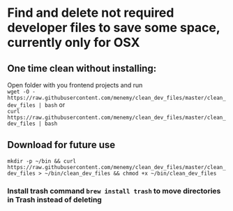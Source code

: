 # Find and delete not required developer files to save some space, currently only for OSX


## One time clean without installing:
Open folder with you frontend projects and run  
`wget -O - https://raw.githubusercontent.com/menemy/clean_dev_files/master/clean_dev_files | bash`
or  
`curl https://raw.githubusercontent.com/menemy/clean_dev_files/master/clean_dev_files | bash`


## Download for future use
`mkdir -p ~/bin && curl  https://raw.githubusercontent.com/menemy/clean_dev_files/master/clean_dev_files > ~/bin/clean_dev_files && chmod +x ~/bin/clean_dev_files`

### Install trash command `brew install trash` to move directories in Trash instead of deleting
